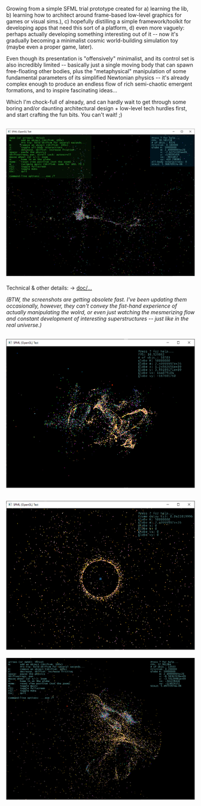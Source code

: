 Growing from a simple SFML trial prototype created for a) learning the lib,
b) learning how to architect around frame-based low-level graphics for games
or visual sims.), c) hopefully distilling a simple framework/toolkit for
developing apps that need this sort of a platform, d) even more vaguely:
perhaps actually developing something interesting out of it -- now it's
gradually becoming a minimalist cosmic world-building simulation toy (maybe
even a proper game, later).

Even though its presentation is "offensively" minimalist, and its control
set is also incredibly limited -- basically just a single moving body that
can spawn free-floating other bodies, plus the "metaphysical" manipulation
of some fundamental parameters of its simplified Newtonian physics -- it's
already complex enough to produce an endless flow of rich semi-chaotic
emergent formations, and to inspire fascinating ideas...

Which I'm chock-full of already, and can hardly wait to get through some
boring and/or daunting architectural design + low-level tech hurdles first,
and start crafting the fun bits. You can't wait! ;)

![screenshot](doc/image/screenshot/8k1.png)
------------------------------------------------------------------------------

Technical & other details: -> [doc/...](doc/)


_(BTW, the screenshots are getting obsolete fast. I've been updating them 
occasionally, however, they can't convey the fist-hand experience of actually
manipulating the wolrd, or even just watching the mesmerizing flow and constant
development of interesting superstructures -- just like in the real universe.)_

![screenshot](doc/image/screenshot/screenshot_10k_low_friction.png)
------------------------------------------------------------------------------
![screenshot](doc/image/screenshot/screenshot_5000_void_sphere_zoomout_1.png)
------------------------------------------------------------------------------
![screenshot](doc/image/screenshot/13k-vari-friction-1024.png)
